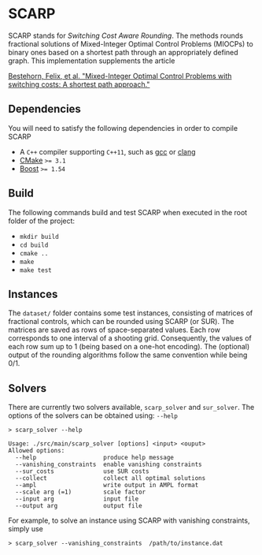 # SCARP

SCARP stands for *Switching Cost Aware Rounding*. The methods rounds
fractional solutions of Mixed-Integer Optimal Control Problems
(MIOCPs) to binary ones based on a shortest path through an
appropriately defined graph. This implementation supplements the article

[Bestehorn, Felix, et al. "Mixed-Integer Optimal Control Problems with switching costs: A shortest path approach."](http://www.optimization-online.org/DB_FILE/2020/02/7630.pdf)


## Dependencies

You will need to satisfy the following dependencies in order to compile SCARP

- A `C++` compiler supporting `C++11`, such as [gcc](https://gcc.gnu.org/) or [clang](https://clang.llvm.org/)
- [CMake](https://cmake.org/) `>= 3.1`
- [Boost](https://www.boost.org/) `>= 1.54`

## Build

The following commands build and test SCARP when executed in the
root folder of the project:

- `mkdir build`
- `cd build`
- `cmake ..`
- `make`
- `make test`

## Instances

The `dataset/` folder contains some test instances, consisting of
matrices of fractional controls, which can be rounded using SCARP (or
SUR).  The matrices are saved as rows of space-separated values.  Each
row corresponds to one interval of a shooting grid. Consequently, the
values of each row sum up to 1 (being based on a one-hot encoding).
The (optional) output of the rounding algorithms follow the same
convention while being 0/1.

## Solvers

There are currently two solvers available, `scarp_solver` and `sur_solver`.
The options of the solvers can be obtained using: `--help`

```
> scarp_solver --help

Usage: ./src/main/scarp_solver [options] <input> <ouput>
Allowed options:
  --help                   produce help message
  --vanishing_constraints  enable vanishing constraints
  --sur_costs              use SUR costs
  --collect                collect all optimal solutions
  --ampl                   write output in AMPL format
  --scale arg (=1)         scale factor
  --input arg              input file
  --output arg             output file
```

For example, to solve an instance using SCARP with vanishing constraints,
simply use

```
> scarp_solver --vanishing_constraints  /path/to/instance.dat
```
